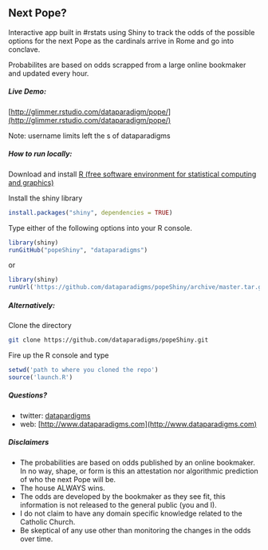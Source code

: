 Next Pope?
--------------

Interactive app built in #rstats using Shiny to track the odds of the possible options for the next Pope as the cardinals arrive in Rome and go into conclave. 

Probabilites are based on odds scrapped from a large online bookmaker and updated every hour. 

##### Live Demo:

[http://glimmer.rstudio.com/dataparadigm/pope/](http://glimmer.rstudio.com/dataparadigm/pope/)

Note: username limits left the s of dataparadigms

##### How to run locally:
Download and install [R (free software environment for statistical computing and graphics)](http://www.r-project.org/)

Install the shiny library 

```r
install.packages("shiny", dependencies = TRUE)
```

Type either of the following options into your R console. 

```r
library(shiny)
runGitHub("popeShiny", "dataparadigms")
```
or

```r
library(shiny)
runUrl('https://github.com/dataparadigms/popeShiny/archive/master.tar.gz')
```

##### Alternatively:
Clone the directory

```bash
git clone https://github.com/dataparadigms/popeShiny.git 
```

Fire up the R console and type

```r
setwd('path to where you cloned the repo')
source('launch.R')
```

##### Questions?
- twitter: [datapardigms](https://twitter.com/dataparadigms)
- web: [http://www.dataparadigms.com](http://www.dataparadigms.com)


##### Disclaimers 
- The probabilities are based on odds published by an online bookmaker.  In no way, shape, or form is this an attestation nor algorithmic prediction of who the next Pope will be.   
- The house ALWAYS wins.  
- The odds are developed by the bookmaker as they see fit, this information is not released to the general public (you and I).  
- I do not claim to have any domain specific knowledge related to the Catholic Church.  
- Be skeptical of any use other than monitoring the changes in the odds over time.  

